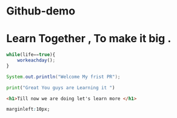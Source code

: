 # Github-demo
# Learn Together , To make it big .
```javascript
while(life==true){
    workeachday();
}
```
```java
System.out.println("Welcome My frist PR");
```
```python
print("Great You guys are Learning it ")
```
```html
<h1>Till now we are doing let's learn more </h1>
```
```css
marginleft:10px;
```
